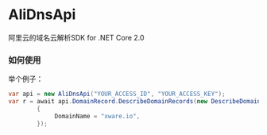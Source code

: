 # AliDnsApi
阿里云的域名云解析SDK for .NET Core 2.0

### 如何使用

举个例子：
```cs
var api = new AliDnsApi("YOUR_ACCESS_ID", "YOUR_ACCESS_KEY");
var r = await api.DomainRecord.DescribeDomainRecords(new DescribeDomainRecordsParam()
        {
             DomainName = "xware.io",
        });
```